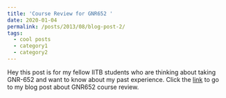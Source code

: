 ```yaml
---
title: 'Course Review for GNR652 '
date: 2020-01-04
permalink: /posts/2013/08/blog-post-2/
tags:
  - cool posts
  - category1
  - category2
---
```


Hey this post is for my fellow IITB students who are thinking about taking GNR-652 and want to know about my past experience. Click the [link](https://dampeeiitb.wordpress.com/2020/01/04/gnr-652-machine-learning-in-remote-sensing/ "link") to go to my blog post about GNR652 course review.
